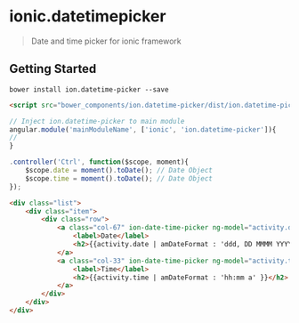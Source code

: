 # ionic.datetimepicker

> Date and time picker for ionic framework

## Getting Started

```shell
bower install ion.datetime-picker --save
```

````html
<script src="bower_components/ion.datetime-picker/dist/ion.datetime-picker.min.js"></script>
````

````javascript
// Inject ion.datetime-picker to main module
angular.module('mainModuleName', ['ionic', 'ion.datetime-picker']){
//
}
````

````javascript
.controller('Ctrl', function($scope, moment){
	$scope.date = moment().toDate(); // Date Object
	$scope.time = moment().toDate(); // Date Object
});
````

````html
<div class="list">
	<div class="item">
	    <div class="row">
	        <a class="col-67" ion-date-time-picker ng-model="activity.date">
	            <label>Date</label>
	            <h2>{{activity.date | amDateFormat : 'ddd, DD MMMM YYYY' }}</h2>
	        </a>
	        <a class="col-33" ion-date-time-picker ng-model="activity.time" mode="time">
	            <label>Time</label>
	            <h2>{{activity.time | amDateFormat : 'hh:mm a' }}</h2>
	        </a>
	    </div>
	</div>
</div>
````